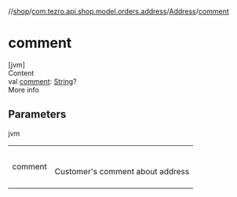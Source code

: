 //[shop](../../../index.md)/[com.tezro.api.shop.model.orders.address](../index.md)/[Address](index.md)/[comment](comment.md)



# comment  
[jvm]  
Content  
val [comment](comment.md): [String](https://kotlinlang.org/api/latest/jvm/stdlib/kotlin/-string/index.html)?  
More info  


## Parameters  
  
jvm  
  
| | |
|---|---|
| <a name="com.tezro.api.shop.model.orders.address/Address/comment/#/PointingToDeclaration/"></a>comment| <a name="com.tezro.api.shop.model.orders.address/Address/comment/#/PointingToDeclaration/"></a><br><br>Customer's comment about address<br><br>|
  
  



